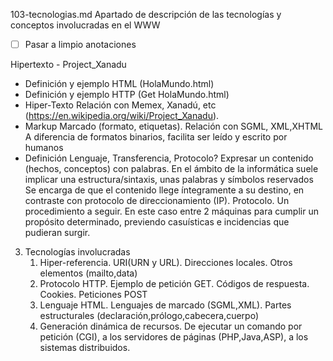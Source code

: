 103-tecnologias.md
Apartado de descripción de las tecnologías y conceptos involucradas en el WWW

- [ ] Pasar a limpio anotaciones


Hipertexto - Project_Xanadu

  * Definición y ejemplo HTML (HolaMundo.html)
  * Definición y ejemplo HTTP (Get HolaMundo.html)
  * Hiper-Texto
  	Relación con Memex, Xanadú, etc (https://en.wikipedia.org/wiki/Project_Xanadu).
  * Markup
  	Marcado (formato, etiquetas). Relación  con SGML, XML,XHTML
  	A diferencia de formatos binarios, facilita ser leído y escrito por humanos
  * Definición Lenguaje, Transferencia, Protocolo?
  	Expresar un contenido (hechos, conceptos) con palabras. En el ámbito de la informática suele implicar una estructura/sintaxis, unas palabras y símbolos reservados
  	Se encarga de que el contenido llege íntegramente a su destino, en contraste con protocolo de direccionamiento (IP).
  	Protocolo. Un procedimiento a seguir. En este caso entre 2 máquinas para cumplir un propósito determinado, previendo casuísticas e incidencias que pudieran surgir.

3. Tecnologías involucradas
	1. Hiper-referencia. URI(URN y URL). Direcciones locales. Otros elementos (mailto,data)
	2. Protocolo HTTP. Ejemplo de petición GET. Códigos de respuesta. Cookies. Peticiones POST
	3. Lenguaje HTML. Lenguajes de marcado (SGML,XML). Partes estructurales (declaración,prólogo,cabecera,cuerpo)
	4. Generación dinámica de recursos. De ejecutar un comando por petición (CGI), a los servidores de páginas (PHP,Java,ASP), a los sistemas distribuidos.
